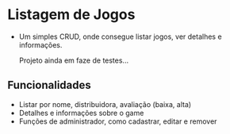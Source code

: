 # Listagem de Jogos

* Um simples CRUD, onde consegue listar jogos, ver detalhes e informações.



  Projeto ainda em faze de testes...


## Funcionalidades

- Listar por nome, distribuidora, avaliação (baixa, alta)
- Detalhes e informações sobre o game
- Funções de administrador, como cadastrar, editar e remover
